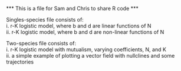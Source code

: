 *** This is a file for Sam and Chris to share R code ***

Singles-species file consists of:  
  i. r-K logistic model, where b and d are linear functions of N  
  ii. r-K logistic model, where b and d are non-linear functions of N

Two-species file consists of:  
  i. r-K logistic model with mutualism, varying coefficients, N, and K  
  ii.  a simple example of plotting a vector field with nullclines and some trajectories
